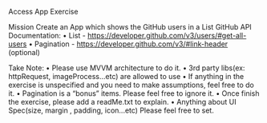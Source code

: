 Access App Exercise

Mission
Create an App which shows the GitHub users in a List
GitHub API Documentation:
• List - https://developer.github.com/v3/users/#get-all-users
• Pagination - https://developer.github.com/v3/#link-header (optional)

Take Note:
• Please use MVVM architecture to do it.
• 3rd party libs(ex: httpRequest, imageProcess...etc) are allowed to use
• If anything in the exercise is unspecified and you need to make assumptions, feel free
to do it.
• Pagination is a “bonus” items. Please feel free to ignore it.
• Once finish the exercise, please add a readMe.txt to explain.
• Anything about UI Spec(size, margin , padding, icon...etc) Please feel free to set.